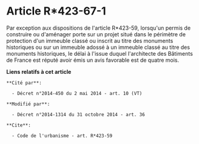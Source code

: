 # Article R*423-67-1

Par exception aux dispositions de l'article R*423-59, lorsqu'un permis de construire ou d'aménager porte sur un projet situé
dans le périmètre de protection d'un immeuble classé ou inscrit au titre des monuments historiques ou sur un immeuble adossé
à un immeuble classé au titre des monuments historiques, le délai à l'issue duquel l'architecte des Bâtiments de France est
réputé avoir émis un avis favorable est de quatre mois.

**Liens relatifs à cet article**

	**Cité par**:

	  - Décret n°2014-450 du 2 mai 2014 - art. 10 (VT)

	**Modifié par**:

	  - Décret n°2014-1314 du 31 octobre 2014 - art. 36

	**Cite**:

	  - Code de l'urbanisme - art. R*423-59
